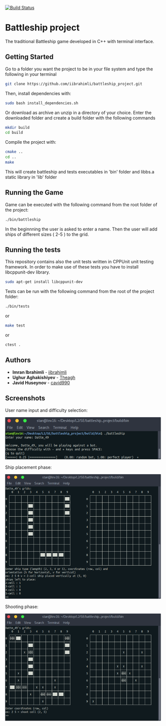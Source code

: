 [![Build Status](https://travis-ci.com/iibrahimli/battleship_project.svg?branch=master)](https://travis-ci.com/iibrahimli/battleship_project)

# Battleship project

The traditional Battleship game developed in C++ with terminal interface.


## Getting Started

Go to a folder you want the project to be in your file system and type the following in your terminal

``` bash
git clone https://github.com/iibrahimli/battleship_project.git
```

Then, install dependencies with:

``` bash
sudo bash install_dependencies.sh
```

Or download as archive an unzip in a directory of your choice.
Enter the downloaded folder and create a build folder with the following commands

``` bash
mkdir build
cd build
```

Compile the project with:

``` bash
cmake ..
cd ..
make
```

This will create battleship and tests executables in 'bin' folder and libbs.a static library in 'lib' folder

## Running the Game
Game can be executed with the following command from the root folder of the project:

``` bash
./bin/battleship
```

In the beginnning the user is asked to enter a name. Then the user will add ships of different sizes ( 2-5 ) to the grid.

## Running the tests

This repository contains also the unit tests written in CPPUnit unit testing framework. In order to make use of these tests you have to install libcppunit-dev library.

```bash
sudo apt-get install libcppunit-dev
```

Tests can be run with the following command from the root of the project folder:

``` bash
./bin/tests
```

or

``` bash
make test
```

or 

``` bash
ctest .
```

## Authors

* **Imran Ibrahimli** - [iibrahimli](https://github.com/iibrahimli)
* **Ughur Aghakishiyev** - [Theagh](https://github.com/theagh)
* **Javid Huseynov** - [cavid990](https://github.com/cavid990)

## Screenshots

User name input and difficulty selection:

![greet](https://raw.githubusercontent.com/iibrahimli/battleship_project/master/diff_select.png)

Ship placement phase:

![ingame1](https://raw.githubusercontent.com/iibrahimli/battleship_project/master/ingame1.png)

Shooting phase:

![ingame2](https://raw.githubusercontent.com/iibrahimli/battleship_project/master/ingame2.png)